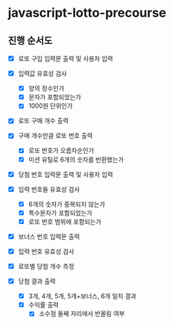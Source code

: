 # javascript-lotto-precourse

## 진행 순서도

- [x] 로또 구입 입력문 출력 및 사용자 입력
- [x] 입력값 유효성 검사

  - [x] 양의 정수인가
  - [x] 문자가 포함되었는가
  - [x] 1000원 단위인가

- [x] 로또 구매 개수 출력
- [x] 구매 개수만큼 로또 번호 출력

  - [x] 로또 번호가 오름차순인가
  - [x] 미션 유틸로 6개의 숫자를 반환했는가

- [x] 당첨 번호 입력문 출력 및 사용자 입력
- [x] 입력 번호들 유효성 검사
  - [x] 6개의 숫자가 중복되지 않는가
  - [x] 특수문자가 포함되었는가
  - [x] 로또 번호 범위에 포함되는가
- [x] 보너스 번호 입력문 출력
- [x] 입력 번호 유효성 검사
- [x] 로또별 당첨 개수 측정
- [x] 당첨 결과 출력
  - [x] 3개, 4개, 5개, 5개+보너스, 6개 일치 결과
  - [x] 수익률 출력
    - [x] 소수점 둘째 자리에서 반올림 여부
